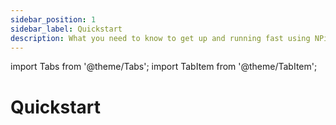 ```yaml
---
sidebar_position: 1
sidebar_label: Quickstart
description: What you need to know to get up and running fast using NPicker.
---
```


import Tabs from '@theme/Tabs';
import TabItem from '@theme/TabItem';

# Quickstart